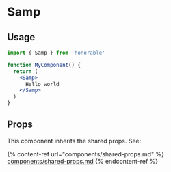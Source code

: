 # Samp

## Usage

```jsx
import { Samp } from 'honorable'

function MyComponent() {
  return (
    <Samp>
      Hello world
    </Samp>
  )
}
```

## Props

This component inherits the shared props. See:

{% content-ref url="components/shared-props.md" %}
[components/shared-props.md](components/shared-props.md)
{% endcontent-ref %}

